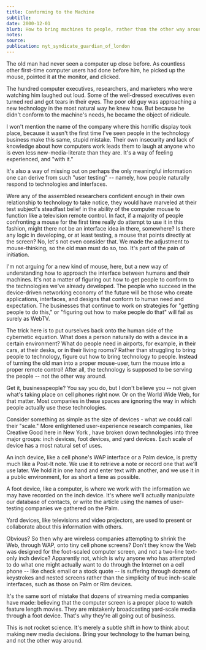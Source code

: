 ```yaml
---
title: Conforming to the Machine
subtitle:
date: 2000-12-01
blurb: How to bring machines to people, rather than the other way around.
notes:
source:
publication: nyt_syndicate_guardian_of_london
---
```


The old man had never seen a computer up close before. As countless other first-time computer users had done before him, he picked up the mouse, pointed it at the monitor, and clicked.

The hundred computer executives, researchers, and marketers who were watching him laughed out loud. Some of the well-dressed executives even turned red and got tears in their eyes. The poor old guy was approaching a new technology in the most natural way he knew how. But because he didn't conform to the machine's needs, he became the object of ridicule.

I won't mention the name of the company where this horrific display took place, because it wasn't the first time I've seen people in the technology business make this same, stupid mistake. Their own insecurity and lack of knowledge about how computers work leads them to laugh at anyone who is even less new-media-literate than they are. It's a way of feeling experienced, and "with it."

It's also a way of missing out on perhaps the only meaningful information one can derive from such "user testing" -- namely, how people naturally respond to technologies and interfaces.

Were any of the assembled researchers confident enough in their own relationship to technology to take notice, they would have marveled at their test subject's steadfast belief in the ability of the computer mouse to function like a television remote control. In fact, if a majority of people confronting a mouse for the first time really do attempt to use it in this fashion, might there not be an interface idea in there, somewhere? Is there any logic in developing, or at least testing, a mouse that points directly at the screen? No, let's not even consider that. We made the adjustment to mouse-thinking, so the old man must do so, too. It's part of the pain of initiation.

I'm not arguing for a new kind of mouse, here, but a new way of understanding how to approach the interface between humans and their machines. It's not a matter of figuring out how to get people to conform to the technologies we've already developed. The people who succeed in the device-driven networking economy of the future will be those who create applications, interfaces, and designs that conform to human need and expectation. The businesses that continue to work on strategies for "getting people to do this," or "figuring out how to make people do that" will fail as surely as WebTV.

The trick here is to put ourselves back onto the human side of the cybernetic equation. What does a person naturally do with a device in a certain environment? What do people need in airports, for example, in their cars, at their desks, or in their living rooms? Rather than struggling to bring people to technology, figure out how to bring technology to people. Instead of turning the old man into a proper mouse-user, turn the mouse into a proper remote control! After all, the technology is supposed to be serving the people -- not the other way around.

Get it, businesspeople? You say you do, but I don't believe you -- not given what's taking place on cell phones right now. Or on the World Wide Web, for that matter. Most companies in these spaces are ignoring the way in which people actually use these technologies.

Consider something as simple as the size of devices - what we could call their "scale." More enlightened user-experience research companies, like Creative Good here in New York , have broken down technologies into three major groups: inch devices, foot devices, and yard devices. Each scale of device has a most natural set of uses.

An inch device, like a cell phone's WAP interface or a Palm device, is pretty much like a Post-It note. We use it to retrieve a note or record one that we'll use later. We hold it in one hand and enter text with another, and we use it in a public environment, for as short a time as possible.

A foot device, like a computer, is where we work with the information we may have recorded on the inch device. It's where we'll actually manipulate our database of contacts, or write the article using the names of user-testing companies we gathered on the Palm.

Yard devices, like televisions and video projectors, are used to present or collaborate about this information with others.

Obvious? So then why are wireless companies attempting to shrink the Web, through WAP, onto tiny cell phone screens? Don't they know the Web was designed for the foot-scaled computer screen, and not a two-line text-only inch device? Apparently not, which is why anyone who has attempted to do what one might actually want to do through the Internet on a cell phone -- like check email or a stock quote -- is suffering through dozens of keystrokes and nested screens rather than the simplicity of true inch-scale interfaces, such as those on Palm or Rim devices.

It's the same sort of mistake that dozens of streaming media companies have made: believing that the computer screen is a proper place to watch feature length movies. They are mistakenly broadcasting yard-scale media through a foot device. That's why they're all going out of business.

This is not rocket science. It's merely a subtle shift in how to think about making new media decisions. Bring your technology to the human being, and not the other way around.
